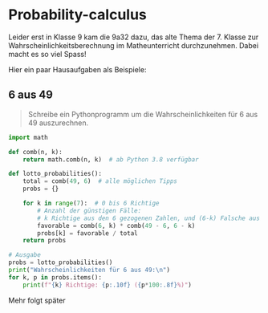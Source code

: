 # Probability-calculus

Leider erst in Klasse 9 kam die 9a32 dazu, das alte Thema der 7. Klasse zur Wahrscheinlichkeitsberechnung im Matheunterricht durchzunehmen. Dabei macht es so viel Spass!

Hier ein paar Hausaufgaben als Beispiele:

## 6 aus 49

> Schreibe ein Pythonprogramm um die Wahrscheinlichkeiten für 6 aus 49 auszurechnen.

``` py
import math

def comb(n, k):
    return math.comb(n, k)  # ab Python 3.8 verfügbar

def lotto_probabilities():
    total = comb(49, 6)  # alle möglichen Tipps
    probs = {}

    for k in range(7):  # 0 bis 6 Richtige
        # Anzahl der günstigen Fälle:
        # k Richtige aus den 6 gezogenen Zahlen, und (6-k) Falsche aus den 43 übrigen
        favorable = comb(6, k) * comb(49 - 6, 6 - k)
        probs[k] = favorable / total
    return probs

# Ausgabe
probs = lotto_probabilities()
print("Wahrscheinlichkeiten für 6 aus 49:\n")
for k, p in probs.items():
    print(f"{k} Richtige: {p:.10f} ({p*100:.8f}%)")
```

Mehr folgt später

